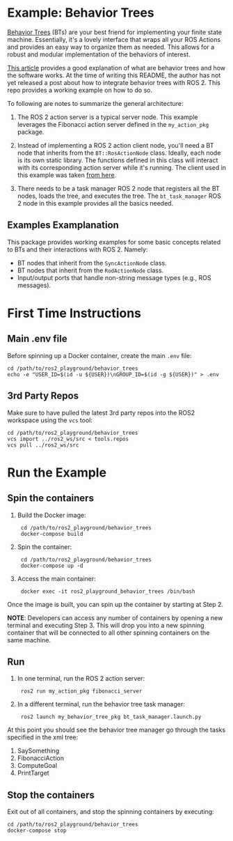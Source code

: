 # Example: Behavior Trees

[Behavior Trees](https://www.behaviortree.dev/) (BTs) are your best friend for
implementing your finite state machine. Essentially, it's a lovely interface
that wraps all your ROS Actions and provides an easy way to organize them as
needed. This allows for a robust and modular implementation of the behaviors of
interest.

[This article](https://medium.com/@nullbyte.in/behavior-trees-for-ros2-part-1-unlocking-advanced-robotic-decision-making-and-control-7856582fb812) provides
a good explanation of what are behavior trees and how the software works. At
the time of writing this README, the author has not yet released a post about
how to integrate behavior trees with ROS 2. This repo provides a working example
on how to do so.

To following are notes to summarize the general architecture:

1. The ROS 2 action server is a typical server node. This example leverages the
   Fibonacci action server defined in the `my_action_pkg` package.

2. Instead of implementing a ROS 2 action client node, you'll need a BT node
   that inherits from the `BT::RosActionNode` class. Ideally, each node is its
   own static library. The functions defined in this class will interact with
   its corresponding action server while it's running. The client used in this
   example was
   taken [from here](https://www.behaviortree.dev/docs/ros2_integration/).

3. There needs to be a task manager ROS 2 node that registers all the BT nodes,
   loads the tree, and executes the tree. The `bt_task_manager` ROS 2 node in
   this example provides all the basics needed.

## Examples Examplanation

This package provides working examples for some basic concepts related to BTs
and their interactions with ROS 2. Namely:

* BT nodes that inherit from the `SyncActionNode` class.
* BT nodes that inherit from the `RodActionNode` class.
* Input/output ports that handle non-string message types (e.g., ROS messages).

# First Time Instructions

## Main .env file

Before spinning up a Docker container, create the main `.env` file:

    cd /path/to/ros2_playground/behavior_trees
    echo -e "USER_ID=$(id -u ${USER})\nGROUP_ID=$(id -g ${USER})" > .env

## 3rd Party Repos

Make sure to have pulled the latest 3rd party repos into the ROS2 workspace
using the `vcs` tool:

    cd /path/to/ros2_playground/behavior_trees
    vcs import ../ros2_ws/src < tools.repos
    vcs pull ../ros2_ws/src

# Run the Example

## Spin the containers

1. Build the Docker image:

        cd /path/to/ros2_playground/behavior_trees
        docker-compose build

2. Spin the container:

        cd /path/to/ros2_playground/behavior_trees
        docker-compose up -d

3. Access the main container:

        docker exec -it ros2_playground_behavior_trees /bin/bash

Once the image is built, you can spin up the container by starting at Step 2.

**NOTE**: Developers can access any number of containers by opening a new
terminal and executing Step 3. This will drop you into a new spinning container
that will be connected to all other spinning containers on the same machine.

## Run

1. In one terminal, run the ROS 2 action server:

        ros2 run my_action_pkg fibonacci_server

2. In a different terminal, run the behavior tree task manager:

        ros2 launch my_behavior_tree_pkg bt_task_manager.launch.py

At this point you should see the behavior tree manager go through the tasks
specified in the xml tree:

1. SaySomething
2. FibonacciAction
3. ComputeGoal
4. PrintTarget

## Stop the containers

Exit out of all containers, and stop the spinning containers by executing:

    cd /path/to/ros2_playground/behavior_trees
    docker-compose stop
